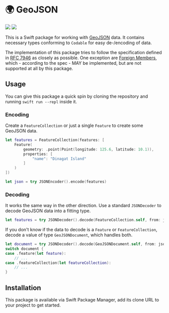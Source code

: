 # 🌍 GeoJSON

[![](https://img.shields.io/endpoint?url=https%3A%2F%2Fswiftpackageindex.com%2Fapi%2Fpackages%2Fkiliankoe%2FGeoJSON%2Fbadge%3Ftype%3Dswift-versions)](https://swiftpackageindex.com/kiliankoe/GeoJSON)
[![](https://img.shields.io/endpoint?url=https%3A%2F%2Fswiftpackageindex.com%2Fapi%2Fpackages%2Fkiliankoe%2FGeoJSON%2Fbadge%3Ftype%3Dplatforms)](https://swiftpackageindex.com/kiliankoe/GeoJSON)

This is a Swift package for working with [GeoJSON](https://geojson.org) data. It contains necessary types conforming to `Codable` for easy de-/encoding of data.

The implementation of this package tries to follow the specification defined in [RFC 7946](https://tools.ietf.org/html/rfc7946) as closely as possible. One exception are [Foreign Members](https://tools.ietf.org/html/rfc7946#section-6.1), which - according to the spec - MAY be implemented, but are not supported at all by this package.

## Usage

You can give this package a quick spin by cloning the repository and running `swift run --repl` inside it.

### Encoding

Create a `FeatureCollection` or just a single `Feature` to create some GeoJSON data. 

```swift
let features = FeatureCollection(features: [
    Feature(
        geometry: .point(Point(longitude: 125.6, latitude: 10.1)),
        properties: [
            "name": "Dinagat Island"
        ]
    )
])

let json = try JSONEncoder().encode(features)
```

### Decoding

It works the same way in the other direction. Use a standard `JSONDecoder` to decode GeoJSON data into a fitting type.

```swift
let features = try JSONDecoder().decode(FeatureCollection.self, from: json)
```

If you don't know if the data to decode is a `Feature` or `FeatureCollection`, decode a value of type `GeoJSONDocument`, which handles 
both.

```swift
let document = try JSONDecoder().decode(GeoJSONDocument.self, from: json)
switch document {
case .feature(let feature):
    // ...
case .featureCollection(let featureCollection):
    // ...
}
```

## Installation

This package is available via Swift Package Manager, add its clone URL to your project to get started.
